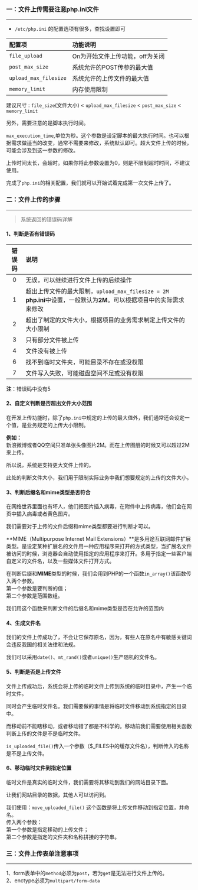 ### 一：文件上传需要注意php.ini文件 
------
* `/etc/php.ini` 的配置选项有很多，查找设置即可

| 配置项 | 功能说明  | 
| :----  | :----  |
| `file_upload`  | On为开始文件上传功能，off为关闭  |
| `post_max_size`  | 系统允许的POST传参的最大值 |
| `upload_max_filesize`  | 系统允许的上传文件的最大值  |
| `memory_limit`  | 内存使用限制  |

建议尺寸 : `file_size`(文件大小) < `upload_max_filesize` < `post_max_size` < `memory_limit`

另外，需要注意的是脚本执行时间。

`max_execution_time`,单位为秒。这个参数是设定脚本的最大执行时间。也可以根据需求做适当的改变，通常不需要来修改，系统默认即可。超大文件上传的时候，可能会涉及到这一参数的修改。

上传时间太长，会超时。如果你将此参数设置为0，则是不限制超时时间，不建议使用。

完成了`php.ini`的相关配置，我们就可以开始试着完成第一次文件上传了。

### 二：文件上传的步骤
------
> 系统返回的错误码详解

#### 1、判断是否有错误码

| 错误码 | 说明  | 
| :----:  | :----  |
| 0  | 无误，可以继续进行文件上传的后续操作  |
| 1  | 超出上传文件的最大限制，`upload_max_filesize = 2M` **php.ini**中设置，一般默认为**2M**。可以根据项目中的实际需求来修改  |
| 2  | 超出了制定的文件大小，根据项目的业务需求制定上传文件的大小限制  |
| 3  | 只有部分文件被上传  |
| 4  | 文件没有被上传  |
| 6  | 找不到临时文件夹，可能目录不存在或没权限  |
| 7  | 文件写入失败，可能磁盘空间不足或没有权限  |

**注**：错误码中没有5

#### 2、自定义判断是否超出文件大小范围

在开发上传功能时，除了`php.ini`中规定的上传的最大值外，我们通常还会设定一个值，是业务规定的上传大小限制。

**例如：**<br>
新浪微博或者QQ空间只准单张头像图片2M。而在上传图册的时候又可以超过2M来上传。

所以说，系统是支持更大文件上传的。

此处的判断文件大小，我们用于限制实际业务中我们想要规定的上传的文件大小。

#### 3、判断后缀名和mime类型是否符合
在网络世界里面也有坏人，他们把图片插入病毒，在附件中上传病毒，他们会在网页中插入病毒或者黄色图片。

我们需要对于上传的文件后缀和mime类型都要进行判断才可以。

**MIME（Multipurpose Internet Mail Extensions）**是多用途互联网邮件扩展类型。是设定某种扩展名的文件用一种应用程序来打开的方式类型，当扩展名文件被访问的时候，浏览器会自动使用指定的应用程序来打开。多用于指定一些客户端自定义的文件名，以及一些媒体文件打开方式。

在判断后缀和**MIME**类型的时候，我们会用到PHP的一个函数`in_array()`该函数传入两个参数。<br>
第一个参数是要判断的值；<br>
第二个参数是范围数组。

我们用这个函数来判断文件的后缀名和mime类型是否在允许的范围内

#### 4、生成文件名
我们的文件上传成功了，不会让它保存原名，因为，有些人在原名中有敏感关键词会违反我国的相关法律和法规。

我们可以采用`date()`、`mt_rand()`或者`unique()`生产随机的文件名。

#### 5、判断是否是上传文件
文件上传成功后，系统会将上传的临时文件上传到系统的临时目录中，产生一个临时文件。

同时会产生临时文件名。我们需要做的事情是将临时文件移动到系统指定的目录中。

而移动前不能瞎移动，或者移动错了都是不科学的。移动前我们需要使用相关函数判断上传的文件是不是临时文件。

`is_uploaded_file()`传入一个参数（$_FILES中的缓存文件名），判断传入的名称是不是上传文件。

#### 6、移动临时文件到指定位置
临时文件是真实的临时文件，我们需要将其移动到我们的网站目录下面。

让我们网站目录的数据，其他人可以访问到。

我们使用：`move_uploaded_file()`
这个函数是将上传文件移动到指定位置，并命名。<br>
传入两个参数：<br>
第一个参数是指定移动的上传文件；<br>
第二个参数是指定的文件夹和名称拼接的字符串。

### 三：文件上传表单注意事项
------

1、form表单中的`method`必须为`post`，若为`get`是无法进行文件上传的。<br>
2、enctype必须为`multipart/form-data`




